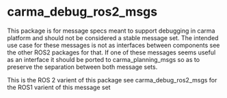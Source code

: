 # carma_debug_ros2_msgs

This package is for message specs meant to support debugging in carma platform and should not be considered a stable message set.
The intended use case for these messages is not as interfaces between components see the other ROS2 packages for that.
If one of these messages seems useful as an interface it should be ported to carma_planning_msgs so as to preserve the separation between both message sets.

This is the ROS 2 varient of this package see carma_debug_ros2_msgs for the ROS1 varient of this message set